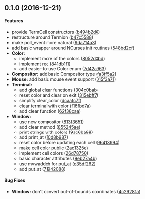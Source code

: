 <a name="0.1.0"></a>
## 0.1.0 (2016-12-21)


#### Features

*   provide TermCell constructors ([b494b2d6](https://github.com/lidavidm/voodoo/commit/b494b2d644cfdb573ec242474b40f3c2b9963a85))
*   restructure around Termion ([b47c5588](https://github.com/lidavidm/voodoo/commit/b47c5588b25d3614c7cabdc517135d40a7c0af24))
*   make poll_event more natural ([9da714a3](https://github.com/lidavidm/voodoo/commit/9da714a3e231bb3aba1a84478cdad3e1bc81bf05))
*   add basic wrapper around NCurses init routines ([548bd2cf](https://github.com/lidavidm/voodoo/commit/548bd2cfca372d82362ae13f18f14657e6692ed1))
* **Color:**
  *  implement more of the colors ([8052d3bd](https://github.com/lidavidm/voodoo/commit/8052d3bd468fcd88b4538f2ea6601e76229f7fdf))
  *  implement red ([841db1f1](https://github.com/lidavidm/voodoo/commit/841db1f1622c8daa3a86f957fbf4fc9abd6e9cfb))
  *  add easier-to-use Color enum ([7d42a963](https://github.com/lidavidm/voodoo/commit/7d42a963d0504cfd8afeb8c68e8ec636dc38e51f))
* **Compositor:**  add basic Compositor type ([fa3ff5a2](https://github.com/lidavidm/voodoo/commit/fa3ff5a2070b055746882bcf4bf8d33055e28ccd))
* **Mouse:**  add basic mouse event support ([015f3a71](https://github.com/lidavidm/voodoo/commit/015f3a7145aab25a726f0acf841589360c3987c8))
* **Terminal:**
  *  add global clear functions ([304c0bab](https://github.com/lidavidm/voodoo/commit/304c0bab7f836442371cf671cc24b1441114e69f))
  *  reset color and clear on exit ([315ebff7](https://github.com/lidavidm/voodoo/commit/315ebff754e4608a1465da273d21a988154c423c))
  *  simplify clear_color ([dcaafc7f](https://github.com/lidavidm/voodoo/commit/dcaafc7f3439ee820db7349ba2c48cb6dfc3f9e5))
  *  clear terminal with color ([f16fbd7a](https://github.com/lidavidm/voodoo/commit/f16fbd7a2655b6838118a29bd8513c18683432be))
  *  add clear function ([62f38caa](https://github.com/lidavidm/voodoo/commit/62f38caaaacfc516d5e4277b4e3f61e4542206a0))
* **Window:**
  *  use new compositor ([813f3651](https://github.com/lidavidm/voodoo/commit/813f36515065bcdce80c75d5d289480f952c186d))
  *  add clear method ([855245ae](https://github.com/lidavidm/voodoo/commit/855245ae217132e66d68e8899bbf891ba1ca3846))
  *  print strings with colors ([9ac6ba98](https://github.com/lidavidm/voodoo/commit/9ac6ba987bdc1a0877fb34dd3a0958b440bc288e))
  *  add print_at ([10d8b987](https://github.com/lidavidm/voodoo/commit/10d8b98793d51bca58d712df700ceba237918239))
  *  reset color before updating each cell ([96413994](https://github.com/lidavidm/voodoo/commit/96413994dbe6b6ddf7d0aaeab4f990d50e70cc18))
  *  make cell color public ([2ac1325e](https://github.com/lidavidm/voodoo/commit/2ac1325e8120f0406628057cbdc1f1a9da250a56))
  *  implement cell colors ([26d78750](https://github.com/lidavidm/voodoo/commit/26d7875050e9771e752152b5ef64a490618b2984))
  *  basic character attributes ([9eb27a4b](https://github.com/lidavidm/voodoo/commit/9eb27a4bb38faada84fbac19c388bceb610ffde3))
  *  use mvwaddch for put_at ([c35df262](https://github.com/lidavidm/voodoo/commit/c35df26204af6dc925919d6fc16aaded3e1ba659))
  *  add put_at ([71942088](https://github.com/lidavidm/voodoo/commit/719420886bfb41f2924190eccfe7d310a7f24452))

#### Bug Fixes

* **Window:**  don't convert out-of-bounds coordinates ([4c29281a](https://github.com/lidavidm/voodoo/commit/4c29281a8755777a3df72a866267134decafa3bf))
